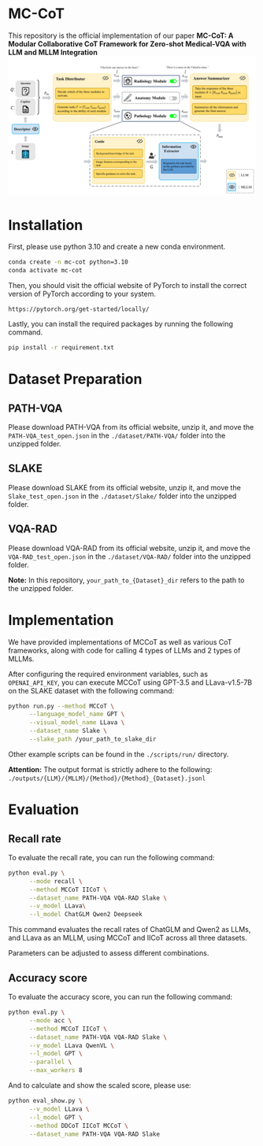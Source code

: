 # MC-CoT
This repository is the official implementation of our paper **MC-CoT: A Modular Collaborative CoT Framework for Zero-shot Medical-VQA with LLM and MLLM Integration**
![MC-CoT.jpg](src%2FMC-CoT.jpg)
# Installation
First, please use python 3.10 and create a new conda environment.
```bash
conda create -n mc-cot python=3.10
conda activate mc-cot
```
Then, you should visit the official website of PyTorch to install the correct version of PyTorch according to your system.
```
https://pytorch.org/get-started/locally/
```
Lastly, you can install the required packages by running the following command.
```bash
pip install -r requirement.txt
```
# Dataset Preparation
## PATH-VQA
Please download PATH-VQA from its official website, unzip it, and move the `PATH-VQA_test_open.json` in the `./dataset/PATH-VQA/` folder into the unzipped folder.
## SLAKE
Please download SLAKE from its official website, unzip it, and move the `Slake_test_open.json` in the `./dataset/Slake/` folder into the unzipped folder.
## VQA-RAD
Please download VQA-RAD from its official website, unzip it, and move the `VQA-RAD_test_open.json` in the `./dataset/VQA-RAD/` folder into the unzipped folder.

**Note:** In this repository, `your_path_to_{Dataset}_dir` refers to the path to the unzipped folder.
# Implementation
We have provided implementations of MCCoT as well as various CoT frameworks, along with code for calling 4 types of LLMs and 2 types of MLLMs. 

After configuring the required environment variables, such as `OPENAI_API_KEY`, you can execute MCCoT using GPT-3.5 and LLava-v1.5-7B on the SLAKE dataset with the following command:
```bash
python run.py --method MCCoT \
      --language_model_name GPT \
      --visual_model_name LLava \
      --dataset_name Slake \
      --slake_path /your_path_to_slake_dir
```
Other example scripts can be found in the `./scripts/run/` directory.

**Attention:** The output format is strictly adhere to the following: `./outputs/{LLM}/{MLLM}/{Method}/{Method}_{Dataset}.jsonl`
# Evaluation
## Recall rate
To evaluate the recall rate, you can run the following command:
```bash
python eval.py \
      --mode recall \
      --method MCCoT IICoT \
      --dataset_name PATH-VQA VQA-RAD Slake \
      --v_model LLava\
      --l_model ChatGLM Qwen2 Deepseek
```
This command evaluates the recall rates of ChatGLM and Qwen2 as LLMs, and LLava as an MLLM, using MCCoT and IICoT across all three datasets. 

Parameters can be adjusted to assess different combinations.
## Accuracy score
To evaluate the accuracy score, you can run the following command:
```bash
python eval.py \
      --mode acc \
      --method MCCoT IICoT \
      --dataset_name PATH-VQA VQA-RAD Slake \
      --v_model LLava QwenVL \
      --l_model GPT \
      --parallel \
      --max_workers 8
```
And to calculate and show the scaled score, please use:
```bash
python eval_show.py \
      --v_model LLava \
      --l_model GPT \
      --method DDCoT IICoT MCCoT \
      --dataset_name PATH-VQA VQA-RAD Slake
```